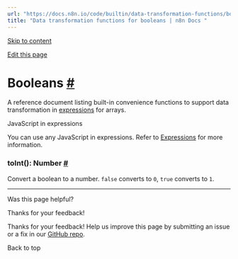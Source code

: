 ```yaml
---
url: "https://docs.n8n.io/code/builtin/data-transformation-functions/booleans/"
title: "Data transformation functions for booleans | n8n Docs "
---
```


[Skip to content](https://docs.n8n.io/code/builtin/data-transformation-functions/booleans/#booleans)

[Edit this page](https://github.com/n8n-io/n8n-docs/edit/main/docs/code/builtin/data-transformation-functions/booleans.md "Edit this page")

# Booleans [\#](https://docs.n8n.io/code/builtin/data-transformation-functions/booleans/\#booleans "Permanent link")

A reference document listing built-in convenience functions to support data transformation in [expressions](https://docs.n8n.io/glossary/#expression-n8n) for arrays.

JavaScript in expressions

You can use any JavaScript in expressions. Refer to [Expressions](https://docs.n8n.io/code/expressions/) for more information.

### toInt():  Number [\#](https://docs.n8n.io/code/builtin/data-transformation-functions/booleans/\#boolean-toInt "Permanent link")

Convert a boolean to a number. `false` converts to `0`, `true` converts to `1`.

* * *

Was this page helpful?






Thanks for your feedback!






Thanks for your feedback! Help us improve this page by submitting an issue or a fix in our [GitHub repo](https://github.com/n8n-io/n8n-docs).


Back to top